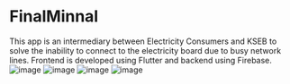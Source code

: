 # FinalMinnal
This app is an intermediary between Electricity Consumers and KSEB to solve the inability to connect to the electricity board due to busy network lines.
Frontend is developed using Flutter and backend using Firebase.
![image](https://github.com/Allwina/FinalMinnal/assets/85947960/e37d8d6d-5e79-4740-8fe7-372a0dde0030)
![image](https://github.com/Allwina/FinalMinnal/assets/85947960/b59db7cf-0bbc-4df5-9eff-980cc4189e69)
![image](https://github.com/Allwina/FinalMinnal/assets/85947960/f65e4390-b2b5-4b30-bdff-d2cf9770ab79)
![image](https://github.com/Allwina/FinalMinnal/assets/85947960/e651200f-4a18-41b2-b85d-130d53aedcc9)


